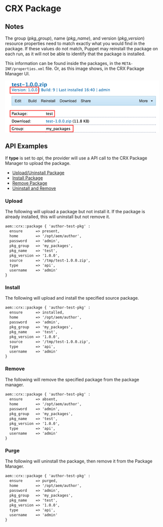 # CRX Package

## Notes

The group (_pkg_group_), name (_pkg_name_), and version (_pkg_version_) resource properties need to match exactly what you would find in the package. If these values do not match, Puppet may reinstall the package on each run, as it will not be able to identify that the package is installed.

This information can be found inside the packages, in the `META-INF/properties.xml` file. Or, as this image shows, in the CRX Package Manager UI.

![crx-package](/docs/crx-package/crx-package.png)

## API Examples

If **type** is set to *api*, the provider will use a API call to the CRX Package Manager to upload the package.

* [Upload/Uninstall Package](#upload)
* [Install Package](#install)
* [Remove Package](#remove)
* [Uninstall and Remove](#purge)


### Upload

The following will upload a package but not install it. If the package is already installed, this will uninstall but not remove it.

~~~ puppet
aem::crx::package { 'author-test-pkg' :
  ensure      => present,
  home        => '/opt/aem/author',
  password    => 'admin',
  pkg_group   => 'my_packages',
  pkg_name    => 'test',
  pkg_version => '1.0.0',
  source      => '/tmp/test-1.0.0.zip',
  type        => 'api',
  username    => 'admin'
}
~~~

### Install

The following will upload and install the specified source package.

~~~ puppet
aem::crx::package { 'author-test-pkg' :
  ensure      => installed,
  home        => '/opt/aem/author',
  password    => 'admin',
  pkg_group   => 'my_packages',
  pkg_name    => 'test',
  pkg_version => '1.0.0',
  source      => '/tmp/test-1.0.0.zip',
  type        => 'api',
  username    => 'admin'
}
~~~

### Remove 

The following will remove the specified package from the package manager.

~~~puppet
aem::crx::package { 'author-test-pkg' :
  ensure      => absent,
  home        => '/opt/aem/author',
  password    => 'admin',
  pkg_group   => 'my_packages',
  pkg_name    => 'test',
  pkg_version => '1.0.0',
  type        => 'api',
  username    => 'admin'
}
~~~

### Purge 

The following will uninstall the package, then remove it from the Package Manager.

~~~puppet
aem::crx::package { 'author-test-pkg' :
  ensure      => purged,
  home        => '/opt/aem/author',
  password    => 'admin',
  pkg_group   => 'my_packages',
  pkg_name    => 'test',
  pkg_version => '1.0.0',
  type        => 'api',
  username    => 'admin'
}
~~~
